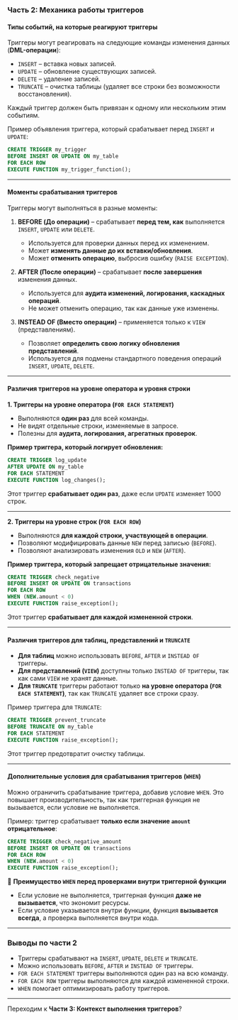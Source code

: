 ### **Часть 2: Механика работы триггеров**

#### **Типы событий, на которые реагируют триггеры**

Триггеры могут реагировать на следующие команды изменения данных (**DML-операции**):

- `INSERT` – вставка новых записей.
- `UPDATE` – обновление существующих записей.
- `DELETE` – удаление записей.
- `TRUNCATE` – очистка таблицы (удаляет все строки без возможности восстановления).

Каждый триггер должен быть привязан к одному или нескольким этим событиям.

Пример объявления триггера, который срабатывает перед `INSERT` и `UPDATE`:

```sql
CREATE TRIGGER my_trigger
BEFORE INSERT OR UPDATE ON my_table
FOR EACH ROW
EXECUTE FUNCTION my_trigger_function();
```

---

#### **Моменты срабатывания триггеров**

Триггеры могут выполняться в разные моменты:

1. **BEFORE (До операции)** – срабатывает **перед тем, как** выполняется `INSERT`, `UPDATE` или `DELETE`.
    
    - Используется для проверки данных перед их изменением.
    - Может **изменять данные до их вставки/обновления**.
    - Может **отменить операцию**, выбросив ошибку (`RAISE EXCEPTION`).
2. **AFTER (После операции)** – срабатывает **после завершения** изменения данных.
    
    - Используется для **аудита изменений, логирования, каскадных операций**.
    - Не может отменить операцию, так как данные уже изменены.
3. **INSTEAD OF (Вместо операции)** – применяется только к `VIEW` (представлениям).
    
    - Позволяет **определить свою логику обновления представлений**.
    - Используется для подмены стандартного поведения операций `INSERT`, `UPDATE`, `DELETE`.

---

#### **Различия триггеров на уровне оператора и уровня строки**

**1. Триггеры на уровне оператора (`FOR EACH STATEMENT`)**

- Выполняются **один раз** для всей команды.
- Не видят отдельные строки, изменяемые в запросе.
- Полезны для **аудита, логирования, агрегатных проверок**.

**Пример триггера, который логирует обновления:**

```sql
CREATE TRIGGER log_update
AFTER UPDATE ON my_table
FOR EACH STATEMENT
EXECUTE FUNCTION log_changes();
```

Этот триггер **срабатывает один раз**, даже если `UPDATE` изменяет 1000 строк.

---

**2. Триггеры на уровне строк (`FOR EACH ROW`)**

- Выполняются **для каждой строки, участвующей в операции**.
- Позволяют модифицировать данные `NEW` перед записью (`BEFORE`).
- Позволяют анализировать изменения `OLD` и `NEW` (`AFTER`).

**Пример триггера, который запрещает отрицательные значения:**

```sql
CREATE TRIGGER check_negative
BEFORE INSERT OR UPDATE ON transactions
FOR EACH ROW
WHEN (NEW.amount < 0)
EXECUTE FUNCTION raise_exception();
```

Этот триггер **срабатывает для каждой измененной строки**.

---

#### **Различия триггеров для таблиц, представлений и `TRUNCATE`**

- **Для таблиц** можно использовать `BEFORE`, `AFTER` и `INSTEAD OF` триггеры.
- **Для представлений (`VIEW`)** доступны только `INSTEAD OF` триггеры, так как сами `VIEW` не хранят данные.
- **Для `TRUNCATE`** триггеры работают только **на уровне оператора (`FOR EACH STATEMENT`)**, так как `TRUNCATE` удаляет все строки сразу.

Пример триггера для `TRUNCATE`:

```sql
CREATE TRIGGER prevent_truncate
BEFORE TRUNCATE ON my_table
FOR EACH STATEMENT
EXECUTE FUNCTION raise_exception();
```

Этот триггер предотвратит очистку таблицы.

---

#### **Дополнительные условия для срабатывания триггеров (`WHEN`)**

Можно ограничить срабатывание триггера, добавив условие `WHEN`. Это повышает производительность, так как триггерная функция не вызывается, если условие не выполняется.

Пример: триггер срабатывает **только если значение `amount` отрицательное**:

```sql
CREATE TRIGGER check_negative_amount
BEFORE INSERT OR UPDATE ON transactions
FOR EACH ROW
WHEN (NEW.amount < 0)
EXECUTE FUNCTION raise_exception();
```

🔹 **Преимущество `WHEN` перед проверками внутри триггерной функции**

- Если условие не выполняется, триггерная функция **даже не вызывается**, что экономит ресурсы.
- Если условие указывается внутри функции, функция **вызывается всегда**, а проверка выполняется внутри кода.

---

### **Выводы по части 2**

- Триггеры срабатывают на `INSERT`, `UPDATE`, `DELETE` и `TRUNCATE`.
- Можно использовать `BEFORE`, `AFTER` и `INSTEAD OF` триггеры.
- `FOR EACH STATEMENT` триггеры выполняются один раз на всю команду.
- `FOR EACH ROW` триггеры выполняются для каждой измененной строки.
- `WHEN` помогает оптимизировать работу триггеров.

---

Переходим к **Части 3: Контекст выполнения триггеров**?